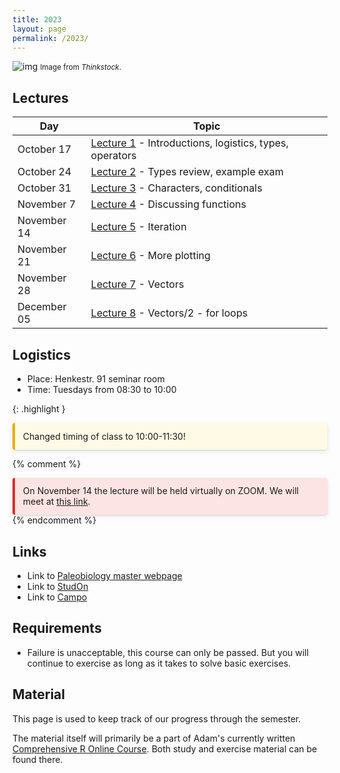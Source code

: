 ```yaml
---
title: 2023
layout: page 
permalink: /2023/
---
```



![img]({{site.url}}{{site.baseurl}}assets/r.jpg)
<small> Image from <i>Thinkstock</i>.</small>

## Lectures

| Day         | Topic                                                                                                 |
|-------------|-------------------------------------------------------------------------------------------------------|
| October 17  | [Lecture 1]({{site.url}}{{site.baseurl}}/2023/lecture1/) - Introductions, logistics, types, operators |
| October 24  | [Lecture 2]({{site.url}}{{site.baseurl}}/2023/lecture2/) - Types review, example exam                 |
| October 31  | [Lecture 3]({{site.url}}{{site.baseurl}}/2023/lecture3/) - Characters, conditionals                   |
| November 7  | [Lecture 4]({{site.url}}{{site.baseurl}}/2023/lecture4/) - Discussing functions                       |
| November 14 | [Lecture 5]({{site.url}}{{site.baseurl}}/2023/lecture5/) - Iteration                                  |
| November 21 | [Lecture 6]({{site.url}}{{site.baseurl}}/2023/lecture6/) - More plotting                              |
| November 28 | [Lecture 7]({{site.url}}{{site.baseurl}}/2023/lecture7/) - Vectors                                    |
| December 05 | [Lecture 8]({{site.url}}{{site.baseurl}}/2023/lecture8/) - Vectors/2 - for loops                      |

## Logistics 

- Place: Henkestr. 91 seminar room  
- Time: Tuesdays from 08:30 to 10:00  

{: .highlight }

<div style="background: rgba(255, 235, 130, 0.2); border-left: 4px solid #e7af06; border-radius: 4px; box-shadow: 0 1px 2px rgba(0, 0, 0, 0.12), 0 3px 10px rgba(0, 0, 0, 0.08); padding: 0.8rem;">
Changed timing of class to 10:00-11:30! 
</div>

{% comment %}
<div style="background: rgba(247, 126, 126, 0.2); border-left: 4px solid #dd2e2e; border-radius: 4px; box-shadow: 0 1px 2px rgba(0, 0, 0, 0.12), 0 3px 10px rgba(0, 0, 0, 0.08); padding: 0.8rem;">
On November 14 the lecture will be held virtually on ZOOM. We will meet at <a href="https://fau.zoom-x.de/j/64252525029">this link</a>.
</div>
{% endcomment %}

## Links

- Link to [Paleobiology master webpage](https://palaeobiology.nat.fau.de/program/courses/rcourse/)  
- Link to [StudOn](https://www.studon.fau.de/crs5314570.html)  
- Link to [Campo](https://www.campo.fau.de/qisserver/pages/startFlow.xhtml?_flowId=detailView-flow&unitId=107608&periodId=396&navigationPosition=studiesOffered,searchCourses)  

## Requirements

- Failure is unacceptable, this course can only be passed. But you will continue to exercise as long as it takes to solve basic exercises.


## Material

This page is used to keep track of our progress through the semester.

The material itself will primarily be a part of Adam's currently written [Comprehensive R Online Course](https://adamkocsis.github.io/rkheion/).
Both study and exercise material can be found there. 



